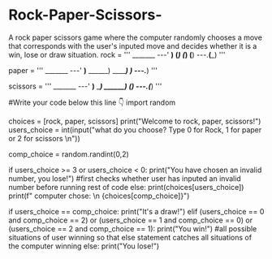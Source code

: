# Rock-Paper-Scissors-
A rock paper scissors game where the computer randomly chooses a move that corresponds with the user's inputed move and decides whether it is a win, lose or draw situation. 
rock = '''
    _______
---'   ____)
      (_____)
      (_____)
      (____)
---.__(___)
'''

paper = '''
    _______
---'   ____)____
          ______)
          _______)
         _______)
---.__________)
'''

scissors = '''
    _______
---'   ____)____
          ______)
       __________)
      (____)
---.__(___)
'''

#Write your code below this line 👇
import random

choices = [rock, paper, scissors]
print("Welcome to rock, paper, scissors!")
users_choice = int(input("what do you choose? Type 0 for Rock, 1 for paper or 2 for scissors \n"))

comp_choice = random.randint(0,2)

if users_choice >= 3 or users_choice < 0:
  print("You have chosen an invalid number, you lose!") #first checks whether user has inputed an invalid number before running rest of code
else:
  print(choices[users_choice])
  print(f" computer chose: \n {choices[comp_choice]}")

  if users_choice == comp_choice:
    print("It's a draw!")
  elif (users_choice == 0 and comp_choice == 2) or (users_choice == 1 and comp_choice == 0) or (users_choice == 2 and comp_choice == 1):
    print("You win!") #all possible situations of user winning so that else statement catches all situations of the computer winning 
  else:
    print("You lose!")

    
  
